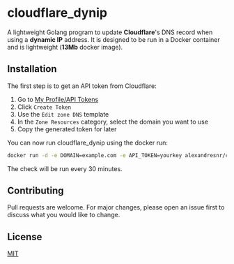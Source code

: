 # cloudflare_dynip
A lightweight Golang program to update **Cloudflare**'s DNS record when using a **dynamic IP** address.
It is designed to be run in a Docker container and is lightweight (**13Mb** docker image).

## Installation

The first step is to get an API token from Cloudflare:

1. Go to [My Profile/API Tokens](https://dash.cloudflare.com/profile/api-tokens)
2. Click `Create Token`
3. Use the `Edit zone DNS` template
4. In the `Zone Resources` category, select the domain you want to use
5. Copy the generated token for later

You can now run cloudflare_dynip using the docker run:

```bash
docker run -d -e DOMAIN=example.com -e API_TOKEN=yourkey alexandresnr/cloudflare_dynip:latest
```

The check will be run every 30 minutes.

## Contributing
Pull requests are welcome. For major changes, please open an issue first to discuss what you would like to change.

## License
[MIT](https://choosealicense.com/licenses/mit/)
